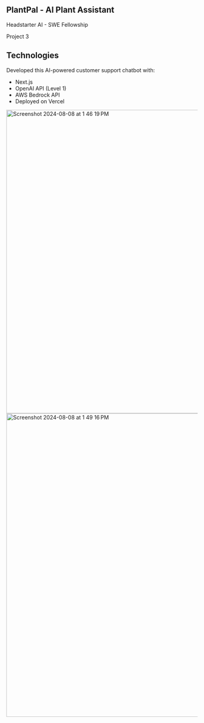 ## PlantPal - AI Plant Assistant

Headstarter AI - SWE Fellowship

Project 3


## Technologies

Developed this AI-powered customer support chatbot with:

- Next.js
- OpenAI API (Level 1)
- AWS Bedrock API
- Deployed on Vercel

<img width="800" alt="Screenshot 2024-08-08 at 1 46 19 PM" src="https://github.com/user-attachments/assets/47397963-8ca4-4a11-9345-a26babd9b0fc">
<img width="800" alt="Screenshot 2024-08-08 at 1 49 16 PM" src="https://github.com/user-attachments/assets/2390e406-cd77-4b5b-9374-453cf1fcee27">
